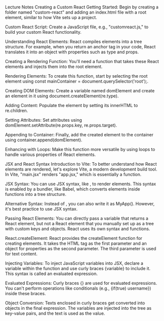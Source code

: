 Lecture Notes
Creating a Custom React
Getting Started: Begin by creating a folder named "custom-react" and adding an index.html file with a root element, similar to how Vite sets up a project.

Custom React Script: Create a JavaScript file, e.g., "customreact.js," to build your custom React functionality.

Understanding React Elements: React compiles elements into a tree structure. For example, when you return an anchor tag in your code, React translates it into an object with properties such as type and props.

Creating a Rendering Function: You'll need a function that takes these React elements and injects them into the root element.

Rendering Elements: To create this function, start by selecting the root element using const mainContainer = document.querySelector('root');.

Creating DOM Elements: Create a variable named domElement and create an element in it using document.createElement(re.type).

Adding Content: Populate the element by setting its innerHTML to re.children.

Setting Attributes: Set attributes using domElement.setAttribute(re.props.key, re.props.target).

Appending to Container: Finally, add the created element to the container using container.append(domElement).

Enhancing with Loops: Make this function more versatile by using loops to handle various properties of React elements.

JSX and React Syntax
Introduction to Vite: To better understand how React elements are rendered, let's explore Vite, a modern development build tool. In Vite, "main.jsx" renders "app.jsx," which is essentially a function.

JSX Syntax: You can use JSX syntax, like <MyApp />, to render elements. This syntax is enabled by a bundler, like Babel, which converts elements inside functions into a tree structure.

Alternative Syntax: Instead of <MyApp />, you can also write it as MyApp(). However, it's best practice to use JSX syntax.

Passing React Elements: You can directly pass a variable that returns a React element, but not a React element that you manually set up as a tree with custom keys and objects. React uses its own syntax and functions.

React.createElement: React provides the createElement function for creating elements. It takes the HTML tag as the first parameter and an object for properties as the second parameter. The third parameter is used for text content.

Injecting Variables: To inject JavaScript variables into JSX, declare a variable within the function and use curly braces {variable} to include it. This syntax is called an evaluated expression.

Evaluated Expressions: Curly braces {} are used for evaluated expressions. You can't perform operations like conditionals (e.g., {if(true) username}) inside these braces.

Object Conversion: Texts enclosed in curly braces get converted into objects in the final expression. The variables are injected into the tree as key-value pairs, and the text is used as the value.